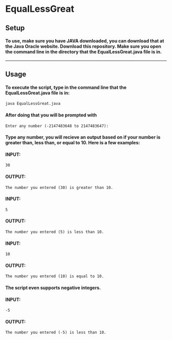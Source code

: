 # EqualLessGreat
## Setup
#### To use, make sure you have JAVA downloaded, you can download that at the Java Oracle website. Download this repository. Make sure you open the command line in the directory that the EqualLessGreat.java file is in.
---
## Usage
#### To execute the script, type in the command line that the EqualLessGreat.java file is in:
`java EqualLessGreat.java`
#### After doing that you will be prompted with
`Enter any number (-2147483648 to 2147483647):`
#### Type any number, you will recieve an output based on if your number is greater than, less than, or equal to 10. Here is a few examples:
#### **INPUT:**
`30`
#### **OUTPUT:**
`The number you entered (30) is greater than 10.`
#### **INPUT:**
`5`
#### **OUTPUT:**
`The number you entered (5) is less than 10.`
#### **INPUT:**
`10`
#### **OUTPUT:**
`The number you entered (10) is equal to 10.`
#### The script even supports negative integers.
#### **INPUT:**
`-5`
#### **OUTPUT:**
`The number you entered (-5) is less than 10.`
